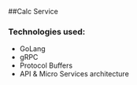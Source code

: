 ##Calc Service
### Technologies used:
* GoLang
* gRPC
* Protocol Buffers
* API & Micro Services architecture
